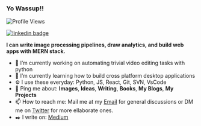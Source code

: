 ### Yo Wassup!!

![Profile Views](https://komarev.com/ghpvc/?username=nvinayvarma189&style=flat-square)

[![linkedin badge](https://img.shields.io/badge/linkedin-nvinayvarma189-0077b5?style=flat-square&logo=linkedin)](https://www.linkedin.com/in/nvinayvarma189/)


**I can write image processing pipelines, draw analytics, and build web apps with MERN stack.**

- 🔭 I’m currently working on automating trivial video editing tasks with python
- 🌱 I’m currently learning how to build cross platform desktop applications
- ⚙️ I use these everyday: Python, JS, React, Git, SVN, VsCode
- 💬 Ping me about: **Images**, **Ideas**, **Writing**, **Books**, **My Blogs**, **My Projects**
- 📫 How to reach me: Mail me at my [Email](mailto:vinay.n.varma189@gmail.com?subject=Hi-From-GitHub) for general discussions or DM me on [Twitter](https://twitter.com/roronoazoro_189) for more ellaborate ones.
- ✒️ I write on: [Medium](https://medium.com/@nvinayvarma189)
